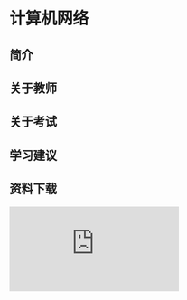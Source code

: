 
# 计算机网络

## 简介

## 关于教师

## 关于考试

## 学习建议

## 资料下载

![](https://raw.gitmirror.com/HIT-OpenCS/CS_Courses/main/公共课程/计算机网络/file.md ":include")

